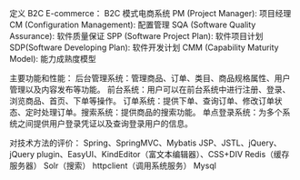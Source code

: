 定义
B2C E-commerce：	B2C 模式电商系统
PM (Project Manager):	项目经理
CM (Configuration Management):	配置管理
SQA (Software Quality Assurance):	软件质量保证
SPP (Software Project Plan):	软件项目计划
SDP(Software Developing Plan):	软件开发计划
CMM (Capability Maturity Model):	能力成熟度模型

主要功能和性能：
后台管理系统：管理商品、订单、类目、商品规格属性、用户管理以及内容发布等功能。
前台系统：用户可以在前台系统中进行注册、登录、浏览商品、首页、下单等操作。
订单系统：提供下单、查询订单、修改订单状态、定时处理订单。搜索系统：提供商品的搜索功能。
单点登录系统：为多个系统之间提供用户登录凭证以及查询登录用户的信息。

对技术方法的评价：
Spring、SpringMVC、Mybatis
JSP、JSTL、jQuery、jQuery plugin、EasyUI、KindEditor（富文本编辑器）、CSS+DIV
Redis（缓存服务器）
Solr（搜索）
httpclient（调用系统服务）
Mysql
